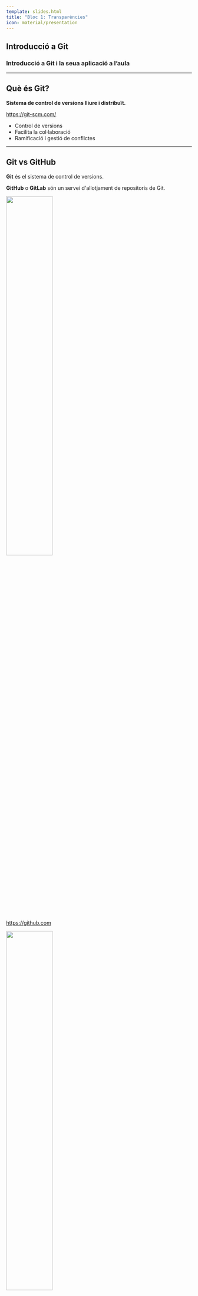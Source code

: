 ```yaml
---
template: slides.html
title: "Bloc 1: Transparències"
icon: material/presentation
---
```


## Introducció a Git

### Introducció a Git i la seua aplicació a l’aula

---

## Què és Git?

__Sistema de control de versions lliure i distribuït.__

https://git-scm.com/

- Control de versions
- Facilita la col·laboració
- Ramificació i gestió de conflictes

---

## Git vs GitHub
__Git__ és el sistema de control de versions.

__GitHub__ o __GitLab__ són un servei d'allotjament de repositoris de Git.



<div class="container">

<div class="col">
<img src="../img/logo_github.png" height="50%">

https://github.com
</div>

<div class="col">
<img src="../img/logo_gitlab.png" height="50%">

https://gitlab.com
</div>

</div>

---

## Estructura d'un repositori

<img src="../img/introduccio/components.png">

---

## Inicialitzar un repositori

```bash
mkdir git_introduccio
cd git_introduccio
git init
```

---

## Àrea de preparació

```bash
git add <files>
```

<img src="../img/introduccio/staged_readme.png">

---

## Confirmar canvis

```bash
git commit [-m <message>]
```

<img src="../img/introduccio/after_commit_readme.png">

---

## Mostrar commit

```bash
git show [ref]
```

---

## Diferències

```bash
git diff [--staged]
```

<img src="../img/introduccio/resum_diff.png">

---

## Històric de canvis

```bash
git log
```

__Àlies:__
```bash
git config --global alias.lg "log --graph --abbrev-commit --decorate --format=format:'%C(bold blue)%h%C(reset) - %C(bold green)(%ar)%C(reset) %C(white)%s%C(reset) %C(dim white)- %an%C(reset)%C(bold yellow)%d%C(reset)'"
git config --global alias.lga "lg --all"
```

---

## Descartar canvis

```bash
git restore <files>
```

<img src="../img/introduccio/flux_treball.png">
